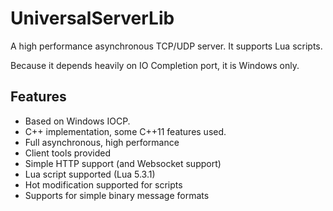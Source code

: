 # UniversalServerLib
A high performance asynchronous TCP/UDP server. It supports Lua scripts.

Because it depends heavily on IO Completion port, it is Windows only.

## Features
* Based on Windows IOCP.
* C++ implementation, some C++11 features used.
* Full asynchronous, high performance
* Client tools provided
* Simple HTTP support (and Websocket support)
* Lua script supported (Lua 5.3.1)
* Hot modification supported for scripts
* Supports for simple binary message formats
